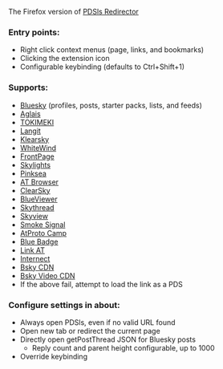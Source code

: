 The Firefox version of [PDSls Redirector](https://github.com/DrearyWillow/pdsls-redirector-chrome)

### Entry points:
* Right click context menus (page, links, and bookmarks)
* Clicking the extension icon
* Configurable keybinding (defaults to Ctrl+Shift+1)

### Supports:
* [Bluesky](https://bsky.app/) (profiles, posts, starter packs, lists, and feeds)
* [Aglais](https://aglais.pages.dev)
* [TOKIMEKI](https://tokimekibluesky.vercel.app)
* [Langit](https://langit.pages.dev)
* [Klearsky](https://klearsky.pages.dev)
* [WhiteWind](https://whtwnd.com/)
* [FrontPage](https://frontpage.fyi)
* [Skylights](https://skylights.my)
* [Pinksea](https://pinksea.art)
* [AT Browser](https://atproto-browser.vercel.app/)
* [ClearSky](https://clearsky.app)
* [BlueViewer](https://blueviewer.pages.dev/)
* [Skythread](https://blue.mackuba.eu/skythread/)
* [Skyview](https://skyview.social/)
* [Smoke Signal](https://docs.smokesignal.events/)
* [AtProto Camp](https://atproto.camp/)
* [Blue Badge](https://badge.blue/)
* [Link AT](https://linkat.blue/?lng=en)
* [Internect](https://internect.info/)
* [Bsky CDN](https://cdn.bsky.app)
* [Bsky Video CDN](https://video.bsky.app)
* If the above fail, attempt to load the link as a PDS

### Configure settings in about:
* Always open PDSls, even if no valid URL found
* Open new tab or redirect the current page
* Directly open getPostThread JSON for Bluesky posts
  * Reply count and parent height configurable, up to 1000
* Override keybinding